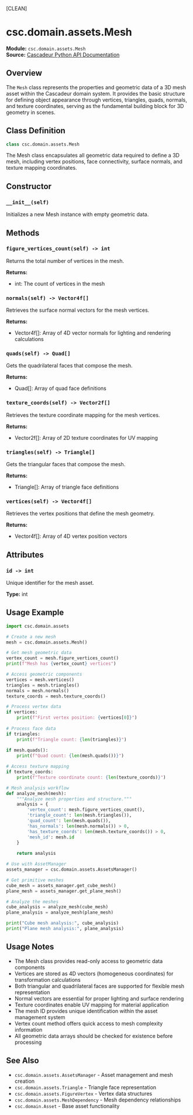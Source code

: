 [CLEAN]

# csc.domain.assets.Mesh

**Module:** `csc.domain.assets.Mesh`  
**Source:** [Cascadeur Python API Documentation](https://cascadeur.com/python-api/_generate/csc.domain.assets.Mesh.html)

## Overview

The `Mesh` class represents the properties and geometric data of a 3D mesh asset within the Cascadeur domain system. It provides the basic structure for defining object appearance through vertices, triangles, quads, normals, and texture coordinates, serving as the fundamental building block for 3D geometry in scenes.

## Class Definition

```python
class csc.domain.assets.Mesh
```

The Mesh class encapsulates all geometric data required to define a 3D mesh, including vertex positions, face connectivity, surface normals, and texture mapping coordinates.

## Constructor

### `__init__(self)`

Initializes a new Mesh instance with empty geometric data.

## Methods

### `figure_vertices_count(self) -> int`

Returns the total number of vertices in the mesh.

**Returns:**
- int: The count of vertices in the mesh

### `normals(self) -> Vector4f[]`

Retrieves the surface normal vectors for the mesh vertices.

**Returns:**
- Vector4f[]: Array of 4D vector normals for lighting and rendering calculations

### `quads(self) -> Quad[]`

Gets the quadrilateral faces that compose the mesh.

**Returns:**
- Quad[]: Array of quad face definitions

### `texture_coords(self) -> Vector2f[]`

Retrieves the texture coordinate mapping for the mesh vertices.

**Returns:**
- Vector2f[]: Array of 2D texture coordinates for UV mapping

### `triangles(self) -> Triangle[]`

Gets the triangular faces that compose the mesh.

**Returns:**
- Triangle[]: Array of triangle face definitions

### `vertices(self) -> Vector4f[]`

Retrieves the vertex positions that define the mesh geometry.

**Returns:**
- Vector4f[]: Array of 4D vertex position vectors

## Attributes

### `id -> int`

Unique identifier for the mesh asset.

**Type:** int

## Usage Example

```python
import csc.domain.assets

# Create a new mesh
mesh = csc.domain.assets.Mesh()

# Get mesh geometric data
vertex_count = mesh.figure_vertices_count()
print(f"Mesh has {vertex_count} vertices")

# Access geometric components
vertices = mesh.vertices()
triangles = mesh.triangles()
normals = mesh.normals()
texture_coords = mesh.texture_coords()

# Process vertex data
if vertices:
    print(f"First vertex position: {vertices[0]}")
    
# Process face data
if triangles:
    print(f"Triangle count: {len(triangles)}")
    
if mesh.quads():
    print(f"Quad count: {len(mesh.quads())}")

# Access texture mapping
if texture_coords:
    print(f"Texture coordinate count: {len(texture_coords)}")

# Mesh analysis workflow
def analyze_mesh(mesh):
    """Analyze mesh properties and structure."""
    analysis = {
        'vertex_count': mesh.figure_vertices_count(),
        'triangle_count': len(mesh.triangles()),
        'quad_count': len(mesh.quads()),
        'has_normals': len(mesh.normals()) > 0,
        'has_texture_coords': len(mesh.texture_coords()) > 0,
        'mesh_id': mesh.id
    }
    
    return analysis

# Use with AssetManager
assets_manager = csc.domain.assets.AssetsManager()

# Get primitive meshes
cube_mesh = assets_manager.get_cube_mesh()
plane_mesh = assets_manager.get_plane_mesh()

# Analyze the meshes
cube_analysis = analyze_mesh(cube_mesh)
plane_analysis = analyze_mesh(plane_mesh)

print("Cube mesh analysis:", cube_analysis)
print("Plane mesh analysis:", plane_analysis)
```

## Usage Notes

- The Mesh class provides read-only access to geometric data components
- Vertices are stored as 4D vectors (homogeneous coordinates) for transformation calculations
- Both triangular and quadrilateral faces are supported for flexible mesh representation
- Normal vectors are essential for proper lighting and surface rendering
- Texture coordinates enable UV mapping for material application
- The mesh ID provides unique identification within the asset management system
- Vertex count method offers quick access to mesh complexity information
- All geometric data arrays should be checked for existence before processing

## See Also

- `csc.domain.assets.AssetsManager` - Asset management and mesh creation
- `csc.domain.assets.Triangle` - Triangle face representation
- `csc.domain.assets.FigureVertex` - Vertex data structures
- `csc.domain.assets.MeshDependency` - Mesh dependency relationships
- `csc.domain.Asset` - Base asset functionality
